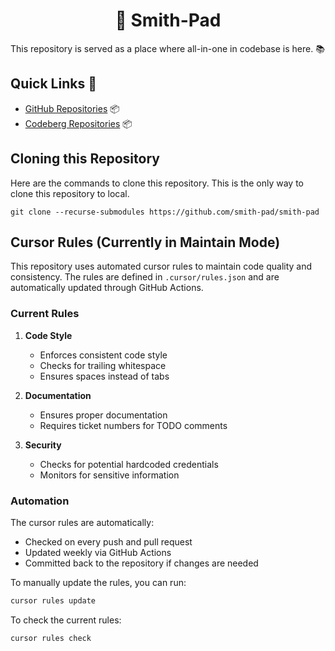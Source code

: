 # <center>🚀 Smith-Pad</center>

This repository is served as a place where all-in-one in codebase is here. 📚

## Quick Links 🔗

- [GitHub Repositories](https://github.com/smith-pad/) 📦
- [Codeberg Repositories](https://codeberg.org/smith-pad/) 📦



## Cloning this Repository

Here are the commands to clone this repository. This is the only way to clone this repository to local. 

``` shell
git clone --recurse-submodules https://github.com/smith-pad/smith-pad
```



## Cursor Rules (Currently in Maintain Mode)

This repository uses automated cursor rules to maintain code quality and consistency. The rules are defined in `.cursor/rules.json` and are automatically updated through GitHub Actions.

### Current Rules

1. **Code Style**
   - Enforces consistent code style
   - Checks for trailing whitespace
   - Ensures spaces instead of tabs

2. **Documentation**
   - Ensures proper documentation
   - Requires ticket numbers for TODO comments

3. **Security**
   - Checks for potential hardcoded credentials
   - Monitors for sensitive information

### Automation

The cursor rules are automatically:
- Checked on every push and pull request
- Updated weekly via GitHub Actions
- Committed back to the repository if changes are needed

To manually update the rules, you can run:
```bash
cursor rules update
```

To check the current rules:
```bash
cursor rules check
```